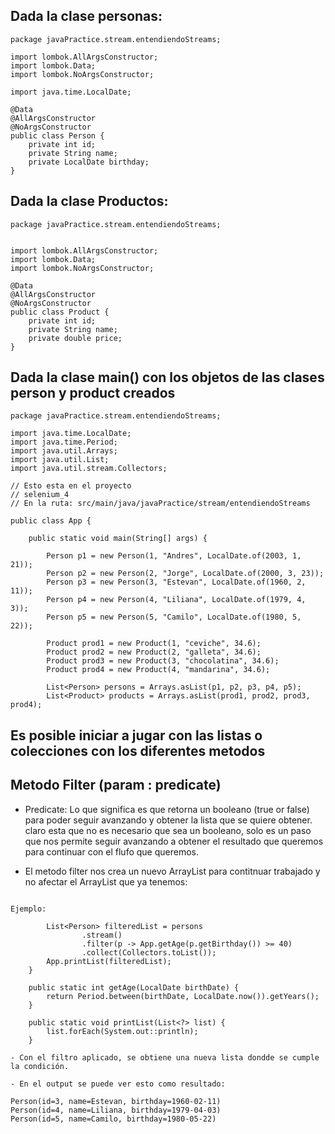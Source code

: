 ## Dada la clase personas:

```shell
package javaPractice.stream.entendiendoStreams;

import lombok.AllArgsConstructor;
import lombok.Data;
import lombok.NoArgsConstructor;

import java.time.LocalDate;

@Data
@AllArgsConstructor
@NoArgsConstructor
public class Person {
    private int id;
    private String name;
    private LocalDate birthday;
}
```

## Dada la clase Productos:

```shell
package javaPractice.stream.entendiendoStreams;


import lombok.AllArgsConstructor;
import lombok.Data;
import lombok.NoArgsConstructor;

@Data
@AllArgsConstructor
@NoArgsConstructor
public class Product {
    private int id;
    private String name;
    private double price;
}
```

## Dada la clase main() con los objetos de las clases person y product creados

```shell
package javaPractice.stream.entendiendoStreams;

import java.time.LocalDate;
import java.time.Period;
import java.util.Arrays;
import java.util.List;
import java.util.stream.Collectors;

// Esto esta en el proyecto
// selenium_4
// En la ruta: src/main/java/javaPractice/stream/entendiendoStreams

public class App {

    public static void main(String[] args) {

        Person p1 = new Person(1, "Andres", LocalDate.of(2003, 1, 21));
        Person p2 = new Person(2, "Jorge", LocalDate.of(2000, 3, 23));
        Person p3 = new Person(3, "Estevan", LocalDate.of(1960, 2, 11));
        Person p4 = new Person(4, "Liliana", LocalDate.of(1979, 4, 3));
        Person p5 = new Person(5, "Camilo", LocalDate.of(1980, 5, 22));

        Product prod1 = new Product(1, "ceviche", 34.6);
        Product prod2 = new Product(2, "galleta", 34.6);
        Product prod3 = new Product(3, "chocolatina", 34.6);
        Product prod4 = new Product(4, "mandarina", 34.6);

        List<Person> persons = Arrays.asList(p1, p2, p3, p4, p5);
        List<Product> products = Arrays.asList(prod1, prod2, prod3, prod4);

```

## Es posible iniciar a jugar con las listas o colecciones con los diferentes metodos

## Metodo Filter (param : predicate)

- Predicate: Lo que significa es que retorna un booleano (true or false)
  para poder seguir avanzando y obtener la lista que se quiere obtener. claro esta que no es necesario que sea un booleano, solo es un paso que nos permite seguir avanzando a obtener el resultado que queremos para continuar con el flufo que queremos.

- El metodo filter nos crea un nuevo ArrayList para contitnuar trabajado y no afectar el ArrayList que ya tenemos:

```shell

Ejemplo:

        List<Person> filteredList = persons
                .stream()
                .filter(p -> App.getAge(p.getBirthday()) >= 40)
                .collect(Collectors.toList());
        App.printList(filteredList);
    }

    public static int getAge(LocalDate birthDate) {
        return Period.between(birthDate, LocalDate.now()).getYears();
    }

    public static void printList(List<?> list) {
        list.forEach(System.out::println);
    }

- Con el filtro aplicado, se obtiene una nueva lista dondde se cumple la condición.

- En el output se puede ver esto como resultado:

Person(id=3, name=Estevan, birthday=1960-02-11)
Person(id=4, name=Liliana, birthday=1979-04-03)
Person(id=5, name=Camilo, birthday=1980-05-22)
```
